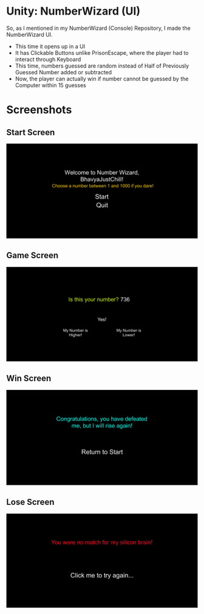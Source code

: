 # Unity: NumberWizard (UI)
So, as I mentioned in my NumberWizard (Console) Repository, I made the NumberWizard UI.
<ul>
<li>This time it opens up in a UI</li>
<li>It has Clickable Buttons unlike PrisonEscape, where the player had to interact through Keyboard</li>
<li>This time, numbers guessed are random instead of Half of Previously Guessed Number added or subtracted</li>
<li>Now, the player can actually win if number cannot be guessed by the Computer within 15 guesses</li>
</ul>

# Screenshots

<h2>Start Screen</h2>

<img src="screenshots/UINumberWizard1.png" />

<h2>Game Screen</h2>

<img src="screenshots/UINumberWizard2.png" />

<h2>Win Screen</h2>

<img src="screenshots/UINumberWizard3.png" />

<h2>Lose Screen</h2>

<img src="screenshots/UINumberWizard4.png" />
